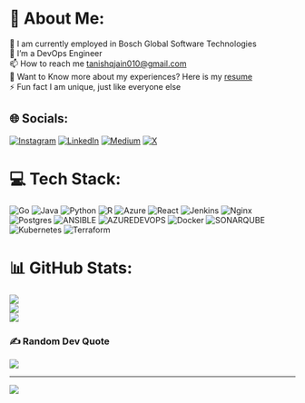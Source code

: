 # 💫 About Me:
🔭 I am currently employed in Bosch Global Software Technologies<br>👯 I’m a DevOps Engineer<br>📫 How to reach me tanishqjain010@gmail.com<br>📄 Want to Know more about my experiences? Here is my [resume](https://drive.google.com/file/d/10fV8XydjsAj0zndswkr7EQ2Ri8aM_EEz/view?usp=sharing)<br>⚡ Fun fact I am unique, just like everyone else


## 🌐 Socials:
[![Instagram](https://img.shields.io/badge/Instagram-%23E4405F.svg?logo=Instagram&logoColor=white)](https://instagram.com/tan_ishq.16.o5) [![LinkedIn](https://img.shields.io/badge/LinkedIn-%230077B5.svg?logo=linkedin&logoColor=white)](https://linkedin.com/in/tanishq-jain-10baa1214/) [![Medium](https://img.shields.io/badge/Medium-12100E?logo=medium&logoColor=white)](https://medium.com/@tanishqjain010) [![X](https://img.shields.io/badge/X-black.svg?logo=X&logoColor=white)](https://x.com/@Tanishq11567281) 

# 💻 Tech Stack:
![Go](https://img.shields.io/badge/go-%2300ADD8.svg?style=plastic&logo=go&logoColor=white) ![Java](https://img.shields.io/badge/java-%23ED8B00.svg?style=plastic&logo=openjdk&logoColor=white) ![Python](https://img.shields.io/badge/python-3670A0?style=plastic&logo=python&logoColor=ffdd54) ![R](https://img.shields.io/badge/r-%23276DC3.svg?style=plastic&logo=r&logoColor=white) ![Azure](https://img.shields.io/badge/azure-%230072C6.svg?style=plastic&logo=microsoftazure&logoColor=white) ![React](https://img.shields.io/badge/react-%2320232a.svg?style=plastic&logo=react&logoColor=%2361DAFB) ![Jenkins](https://img.shields.io/badge/jenkins-%232C5263.svg?style=plastic&logo=jenkins&logoColor=white) ![Nginx](https://img.shields.io/badge/nginx-%23009639.svg?style=plastic&logo=nginx&logoColor=white) ![Postgres](https://img.shields.io/badge/postgres-%23316192.svg?style=plastic&logo=postgresql&logoColor=white) ![ANSIBLE](https://img.shields.io/badge/ansible-%231A1918.svg?style=plastic&logo=ansible&logoColor=white) ![AZUREDEVOPS](https://img.shields.io/badge/azuredevops-0078D7.svg?style=plastic&logo=azuredevops&logoColor=white&color=%230078D7) ![Docker](https://img.shields.io/badge/docker-%230db7ed.svg?style=plastic&logo=docker&logoColor=white) ![SONARQUBE](https://img.shields.io/badge/sonarqube-4E9BCD.svg?style=plastic&logo=sonarqube&logoColor=white&color=%234E9BCD) ![Kubernetes](https://img.shields.io/badge/kubernetes-%23326ce5.svg?style=plastic&logo=kubernetes&logoColor=white) ![Terraform](https://img.shields.io/badge/terraform-%235835CC.svg?style=plastic&logo=terraform&logoColor=white)
# 📊 GitHub Stats:
![](https://github-readme-stats.vercel.app/api?username=nanu1605&theme=dark&hide_border=true&include_all_commits=true&count_private=true)<br/>
![](https://github-readme-streak-stats.herokuapp.com/?user=nanu1605&theme=dark&hide_border=true)<br/>
![](https://github-readme-stats.vercel.app/api/top-langs/?username=nanu1605&theme=dark&hide_border=true&include_all_commits=true&count_private=true&layout=compact)

### ✍️ Random Dev Quote
![](https://quotes-github-readme.vercel.app/api?type=horizontal&theme=dark)

---
[![](https://visitcount.itsvg.in/api?id=nanu1605&icon=1&color=0)](https://visitcount.itsvg.in)

<!-- Proudly created with GPRM ( https://gprm.itsvg.in ) -->
